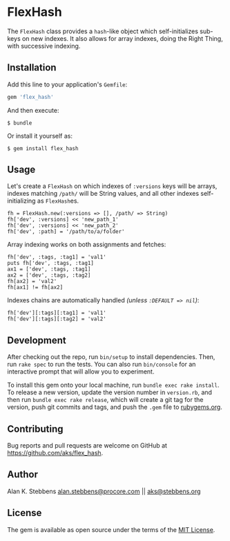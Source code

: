 # FlexHash

The `FlexHash` class provides a `hash`-like object which self-initializes
sub-keys on new indexes.  It also allows for array indexes, doing the Right
Thing, with successive indexing.

## Installation

Add this line to your application's `Gemfile`:

```ruby
gem 'flex_hash'
```

And then execute:

    $ bundle

Or install it yourself as:

    $ gem install flex_hash

## Usage

Let's create a `FlexHash` on which indexes of `:versions` keys will be arrays, indexes
matching `/path/` will be String values, and all other indexes self-initializing as `FlexHash`es.

    fh = FlexHash.new(:versions => [], /path/ => String)
    fh['dev', :versions] << 'new_path_1'
    fh['dev', :versions] << 'new_path_2'
    fh['dev', :path] = '/path/to/a/folder'

Array indexing works on both assignments and fetches:

    fh['dev', :tags, :tag1] = 'val1'
    puts fh['dev', :tags, :tag1]
    ax1 = ['dev', :tags, :tag1]
    ax2 = ['dev', :tags, :tag2]
    fh[ax2] = 'val2'
    fh[ax1] != fh[ax2]

Indexes chains are automatically handled _(unless `:DEFAULT => nil`)_:

    fh['dev'][:tags][:tag1] = 'val1'
    fh['dev'][:tags][:tag2] = 'val2'

## Development

After checking out the repo, run `bin/setup` to install dependencies. Then, run `rake spec` to run the tests. You can also run `bin/console` for an interactive prompt that will allow you to experiment.

To install this gem onto your local machine, run `bundle exec rake install`. To release a new version, update the version number in `version.rb`, and then run `bundle exec rake release`, which will create a git tag for the version, push git commits and tags, and push the `.gem` file to [rubygems.org](https://rubygems.org).

## Contributing

Bug reports and pull requests are welcome on GitHub at https://github.com/aks/flex_hash.

## Author

Alan K. Stebbens <alan.stebbens@procore.com> || <aks@stebbens.org>

## License

The gem is available as open source under the terms of the [MIT License](https://opensource.org/licenses/MIT).
